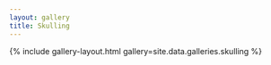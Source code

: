 ```yaml
---
layout: gallery
title: Skulling
---
```


{% include gallery-layout.html gallery=site.data.galleries.skulling %}
